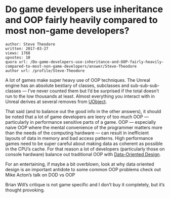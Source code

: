 # Do game developers use inheritance and OOP fairly heavily compared to most non-game developers?

	author: Steve Theodore
	written: 2017-03-27
	views: 1768
	upvotes: 10
	quora url: /Do-game-developers-use-inheritance-and-OOP-fairly-heavily-compared-to-most-non-game-developers/answer/Steve-Theodore
	author url: /profile/Steve-Theodore


A lot of games make super heavy use of OOP techniques. The Unreal engine has an absolute bestiary of classes, subclasses and sub-sub-sub-classes — I’ve never counted them but I’d be surprised if the total doesn’t run to the low thousands at least. Almost everything you interact with in Unreal derives at several removes from [UObject](https://docs.unrealengine.com/latest/INT/API/Runtime/CoreUObject/UObject/index.html).

That said (and to balance out the good info in the other answers), it should be noted that a lot of game developers are leery of too much OOP — particularly in performance sensitive parts of a game. OOP — especially naive OOP where the mental convenience of the programmer matters more than the needs of the computing hardware — can result in inefficient layouts of data in memory and bad access patterns. High performance games need to be super careful about making data as coherent as possible in the CPU’s cache. For that reason a lot of developers (particularly those on console hardware) balance out traditional OOP with [Data-Oriented Design](http://www.dataorienteddesign.com/dodmain/node3.html).

For an entertaining, if maybe a bit overblown, look at why data oriented design is an important antidote to some common OOP problems check out Mike Acton’s talk on DOD vs OOP



Brian Will’s critique is not game specific and I don’t buy it completely, but it’s thought provoking.




